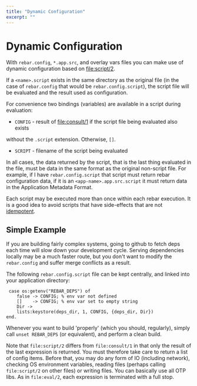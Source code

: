```yaml
---
title: "Dynamic Configuration"
excerpt: ""
---
```

#  Dynamic Configuration


With `rebar.config`, `*.app.src`, and overlay vars files you can make use of dynamic configuration based on [file:script/2](http://www.erlang.org/doc/man/file.html#script-2).



If a `<name>.script` exists in the same directory as the original file (in the case of `rebar.config` that would be `rebar.config.script`), the script file will be evaluated and the result used as configuration.



For convenience two bindings (variables) are available in a script during evaluation:



* `CONFIG` - result of [file:consult/1](http://www.erlang.org/doc/man/file.html#consult-1) if the script file being evaluated also exists  

without the ``.script`` extension. Otherwise, `[]`.

* `SCRIPT` - filename of the script being evaluated



In all cases, the data returned by the script, that is the last thing evaluated in the file, must be data in the same format as the original non-script file. For example, if I have `rebar.config.script` that script must return rebar configuration data, if it is an `<app-name>.app.src.script` it must return data in the Application Metadata Format.



Each script may be executed more than once within each rebar execution. It is a good idea to avoid scripts that have side-effects that are not [idempotent](https://en.wikipedia.org/wiki/Idempotence).

## Simple Example

If you are building fairly complex systems, going to github to fetch deps each time will slow down your development cycle. Serving dependencies locally may be a much faster route, but you don't want to modify the `rebar.config` and suffer merge conflicts as a result.



The following `rebar.config.script` file can be kept centrally, and linked into your application directory:

	 case os:getenv("REBAR_DEPS") of
	    false -> CONFIG; % env var not defined
	    []    -> CONFIG; % env var set to empty string
	    Dir ->
		lists:keystore(deps_dir, 1, CONFIG, {deps_dir, Dir})
	end. 
Whenever you want to build 'properly' (which you should, regularly), simply call  `unset REBAR_DEPS` (or equivalent), and perform a clean build.



Note that `file:script/2` differs from `file:consult/1` in that only the result of the  last expression is returned. You must therefore take care to return a list of config items. Before that, you may do any form of IO (including network), checking OS environment variables, reading files (perhaps calling `file:script/2` on other files) or writing files. You can basically use all OTP libs. As in `file:eval/2`, each expression is terminated with a full stop.
